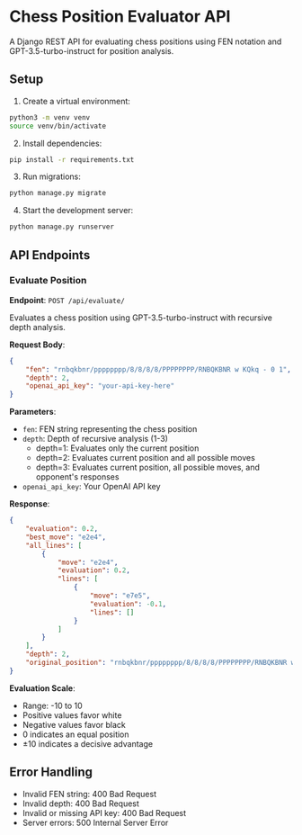 # Chess Position Evaluator API

A Django REST API for evaluating chess positions using FEN notation and GPT-3.5-turbo-instruct for position analysis.

## Setup

1. Create a virtual environment:
```bash
python3 -m venv venv
source venv/bin/activate
```

2. Install dependencies:
```bash
pip install -r requirements.txt
```

3. Run migrations:
```bash
python manage.py migrate
```

4. Start the development server:
```bash
python manage.py runserver
```

## API Endpoints

### Evaluate Position

**Endpoint**: `POST /api/evaluate/`

Evaluates a chess position using GPT-3.5-turbo-instruct with recursive depth analysis.

**Request Body**:
```json
{
    "fen": "rnbqkbnr/pppppppp/8/8/8/8/PPPPPPPP/RNBQKBNR w KQkq - 0 1",
    "depth": 2,
    "openai_api_key": "your-api-key-here"
}
```

**Parameters**:
- `fen`: FEN string representing the chess position
- `depth`: Depth of recursive analysis (1-3)
  - depth=1: Evaluates only the current position
  - depth=2: Evaluates current position and all possible moves
  - depth=3: Evaluates current position, all possible moves, and opponent's responses
- `openai_api_key`: Your OpenAI API key

**Response**:
```json
{
    "evaluation": 0.2,
    "best_move": "e2e4",
    "all_lines": [
        {
            "move": "e2e4",
            "evaluation": 0.2,
            "lines": [
                {
                    "move": "e7e5",
                    "evaluation": -0.1,
                    "lines": []
                }
            ]
        }
    ],
    "depth": 2,
    "original_position": "rnbqkbnr/pppppppp/8/8/8/8/PPPPPPPP/RNBQKBNR w KQkq - 0 1"
}
```

**Evaluation Scale**:
- Range: -10 to 10
- Positive values favor white
- Negative values favor black
- 0 indicates an equal position
- ±10 indicates a decisive advantage

## Error Handling

- Invalid FEN string: 400 Bad Request
- Invalid depth: 400 Bad Request
- Invalid or missing API key: 400 Bad Request
- Server errors: 500 Internal Server Error
